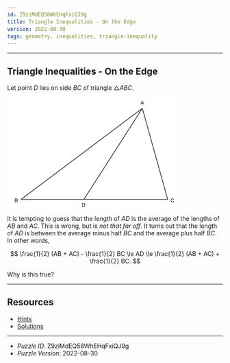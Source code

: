 ```yaml
---
id: Z9ziMdEQ58WhEHqFxiQJ9g
title: Triangle Inequalities - On the Edge
version: 2022-08-30
tags: geometry, inequalities, triangle-inequality
---
```


--------------------------------------------------------------------------------------------

## Triangle Inequalities - On the Edge

Let point $D$ lies on side $BC$ of triangle $\triangle ABC$.

![Triangle](figures/Z9ziMdEQ58WhEHqFxiQJ9g.png)

It is tempting to guess that the length of $AD$ is the average of the lengths of $AB$ and
$AC$. This is wrong, but is _not that far off_. It turns out that the length of $AD$ is
between the average minus half $BC$ and the average plus half $BC$. In other words,

$$
\frac{1}{2} (AB + AC) - \frac{1}{2} BC
\le AD
\le \frac{1}{2} (AB + AC) + \frac{1}{2} BC.
$$

Why is this true?

--------------------------------------------------------------------------------------------

## Resources

* [Hints](Z9ziMdEQ58WhEHqFxiQJ9g-hints.md)
* [Solutions](Z9ziMdEQ58WhEHqFxiQJ9g-solutions.md)

--------------------------------------------------------------------------------------------

* _Puzzle ID_: Z9ziMdEQ58WhEHqFxiQJ9g
* _Puzzle Version_: 2022-08-30
